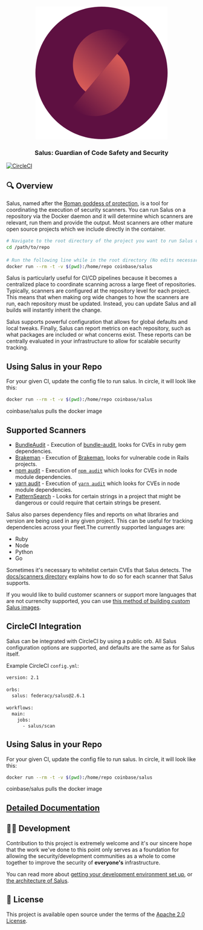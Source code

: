 <p align="center">
  <a href="https://salusscanner.org">
    <img width="350px" alt="Salus" src="logo.png">
  </a>
</p>
<h3 align="center">
   Salus: Guardian of Code Safety and Security
</h3>


[![CircleCI](https://circleci.com/gh/coinbase/salus/tree/master.svg?style=svg)](https://circleci.com/gh/coinbase/salus/tree/master)

## 🔍 Overview

Salus, named after the [Roman goddess of protection](https://en.wikipedia.org/wiki/Salus), is a tool for coordinating the execution of security scanners. You can run Salus on a repository via the Docker daemon and it will determine which scanners are relevant, run them and provide the output. Most scanners are other mature open source projects which we include directly in the container.

```sh
# Navigate to the root directory of the project you want to run Salus on
cd /path/to/repo

# Run the following line while in the root directory (No edits necessary)
docker run --rm -t -v $(pwd):/home/repo coinbase/salus
```

Salus is particularly useful for CI/CD pipelines because it becomes a centralized place to coordinate scanning across a large fleet of repositories. Typically, scanners are configured at the repository level for each project. This means that when making org wide changes to how the scanners are run, each repository must be updated. Instead, you can update Salus and all builds will instantly inherit the change.

Salus supports powerful configuration that allows for global defaults and local tweaks. Finally, Salus can report metrics on each repository, such as what packages are included or what concerns exist. These reports can be centrally evaluated in your infrastructure to allow for scalable security tracking.

## Using Salus in your Repo

For your given CI, update the config file to run salus. In circle, it will look like this: 

```sh
docker run --rm -t -v $(pwd):/home/repo coinbase/salus
```

coinbase/salus pulls the docker image

## Supported Scanners

- [BundleAudit](docs/scanners/bundle_audit.md) - Execution of [bundle-audit](https://github.com/rubysec/bundler-audit), looks for CVEs in ruby gem dependencies.
- [Brakeman](docs/scanners/brakeman.md) - Execution of [Brakeman](https://brakemanscanner.org/), looks for vulnerable code in Rails projects.
- [npm audit](docs/scanners/npm_audit.md) - Execution of [`npm audit`](https://docs.npmjs.com/getting-started/running-a-security-audit) which looks for CVEs in node module dependencies.
- [yarn audit](docs/scanners/yarn_audit.md) - Execution of [`yarn audit`](https://yarnpkg.com/lang/en/docs/cli/audit/) which looks for CVEs in node module dependencies.
- [PatternSearch](docs/scanners/pattern_search.md) - Looks for certain strings in a project that might be dangerous or could require that certain strings be present.

Salus also parses dependency files and reports on what libraries and version are being used in any given project. This can be useful for tracking dependencies across your fleet.The currently supported languages are:
- Ruby
- Node
- Python
- Go

Sometimes it's necessary to whitelist certain CVEs that Salus detects. The [docs/scanners directory](docs/scanners) explains how to do so for each scanner that Salus supports.

If you would like to build customer scanners or support more languages that are not currenclty supported, you can use [this method of building custom Salus images](docs/custom_salus.md).


## CircleCI Integration

Salus can be integrated with CircleCI by using a public orb. All Salus configuration options are supported, and defaults are the same as for Salus itself. 

Example CircleCI `config.yml`:

```
version: 2.1

orbs:
  salus: federacy/salus@2.6.1

workflows:
  main:
    jobs:
      - salus/scan
```

## Using Salus in your Repo

For your given CI, update the config file to run salus. In circle, it will look like this: 

```sh
docker run --rm -t -v $(pwd):/home/repo coinbase/salus
```

coinbase/salus pulls the docker image


## [Detailed Documentation](docs)

## 👷‍♂️ Development

Contribution to this project is extremely welcome and it's our sincere hope that the work we've done to this point only serves as a foundation for allowing the security/development communities as a whole to come together to improve the security of **everyone's** infrastructure.

You can read more about [getting your development environment set up](docs/development.md), or [the architecture of Salus](docs/architecture.md).

## 📃 License

This project is available open source under the terms of the [Apache 2.0 License](https://opensource.org/licenses/Apache-2.0).
